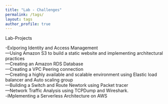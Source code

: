 ```yaml
---
title: "Lab - Challenges"
permalink: /tags/
layout: tags
author_profile: true
---
```

Lab-Projects

-Exlporing Identity and Access Management<br>
—Using Amazon S3 to build a static website and implementing architectural practices<br>
—Creating an Amazon RDS Database<br> 
—Creating a VPC Peering connection<br>
—Creating a highly available and scalable environment using Elastic load balancer and Auto scaling group<br> 
—Building a Switch and Route Newtork using Packet tracer<br> 
—Network Traffic Analysis using TCPDump and Wireshark.<br>
-iMplementing a Serverless Architecture on AWS
